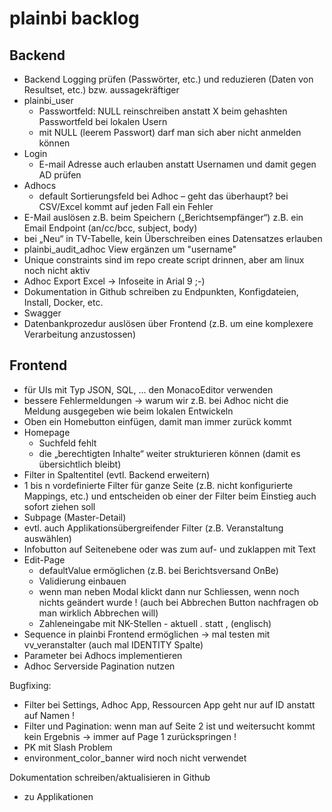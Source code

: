 # plainbi backlog

## Backend

- Backend Logging prüfen (Passwörter, etc.) und reduzieren (Daten von Resultset, etc.) bzw. aussagekräftiger
- plainbi_user 
	- Passwortfeld: NULL reinschreiben anstatt X beim gehashten Passwortfeld bei lokalen Usern
	- mit NULL (leerem Passwort) darf man sich aber nicht anmelden können
- Login
	- E-mail Adresse auch erlauben anstatt Usernamen und damit gegen AD prüfen
- Adhocs
	- default Sortierungsfeld bei Adhoc – geht das überhaupt? bei CSV/Excel kommt auf jeden Fall ein Fehler
- E-Mail auslösen z.B. beim Speichern („Berichtsempfänger“)
	z.B. ein Email Endpoint (an/cc/bcc, subject, body)
- bei „Neu“ in TV-Tabelle, kein Überschreiben eines Datensatzes erlauben
- plainbi_audit_adhoc View ergänzen um "username"
- Unique constraints  sind im repo create script drinnen, aber am linux noch nicht aktiv
- Adhoc Export Excel -> Infoseite in Arial 9 ;-)
- Dokumentation in Github schreiben zu Endpunkten, Konfigdateien, Install, Docker, etc.
- Swagger
- Datenbankprozedur auslösen über Frontend (z.B. um eine komplexere Verarbeitung anzustossen)

## Frontend

- für UIs mit Typ JSON, SQL, ... den MonacoEditor verwenden
- bessere Fehlermeldungen -> warum wir z.B. bei Adhoc nicht die Meldung ausgegeben wie beim lokalen Entwickeln
- Oben ein Homebutton einfügen, damit man immer zurück kommt
- Homepage
	- Suchfeld fehlt
	- die „berechtigten Inhalte“ weiter strukturieren können (damit es übersichtlich bleibt)
- Filter in Spaltentitel (evtl. Backend erweitern)
- 1 bis n vordefinierte Filter für ganze Seite (z.B. nicht konfigurierte Mappings, etc.) und entscheiden ob einer der Filter beim Einstieg auch sofort ziehen soll
- Subpage (Master-Detail) 
- evtl. auch Applikationsübergreifender Filter (z.B. Veranstaltung auswählen)
- Infobutton auf Seitenebene oder was zum auf- und zuklappen mit Text
- Edit-Page
	- defaultValue ermöglichen (z.B. bei Berichtsversand OnBe)
	- Validierung einbauen
	- wenn man neben Modal klickt dann nur Schliessen, wenn noch nichts geändert wurde ! (auch bei Abbrechen Button nachfragen ob man wirklich Abbrechen will)
	- Zahleneingabe mit NK-Stellen - aktuell . statt , (englisch)
- Sequence in plainbi Frontend ermöglichen -> mal testen mit vv_veranstalter (auch mal IDENTITY Spalte)
- Parameter bei Adhocs implementieren
- Adhoc Serverside Pagination nutzen

Bugfixing:
- Filter bei Settings, Adhoc App, Ressourcen App geht nur auf ID anstatt auf Namen !
- Filter und Pagination: wenn man auf Seite 2 ist und weitersucht kommt kein Ergebnis -> immer auf Page 1 zurückspringen !
- PK mit Slash Problem
- environment_color_banner wird noch nicht verwendet

Dokumentation schreiben/aktualisieren in Github
-  zu Applikationen
